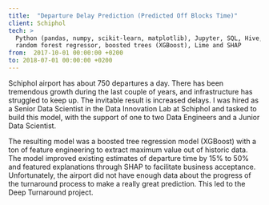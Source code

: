 ```yaml
---
title:  "Departure Delay Prediction (Predicted Off Blocks Time)"
client: Schiphol
tech: > 
  Python (pandas, numpy, scikit-learn, matplotlib), Jupyter, SQL, Hive, Spark, Databricks.
  random forest regressor, boosted trees (XGBoost), Lime and SHAP 
from:  2017-10-01 00:00:00 +0200
to: 2018-07-01 00:00:00 +0200
---
```

Schiphol airport has about 750 departures a day. There has been tremendous growth during the last couple of years, and infrastructure has struggled to keep up. The invitable result is increased delays. I was hired as a Senior Data Scientist in the Data Innovation Lab at Schiphol and tasked to build this model, with the support of  one to two Data Engineers and a Junior Data Scientist. 

The resulting model was a boosted tree regression model (XGBoost) with a ton of feature engineering to extract maximum value out of historic data. The model improved existing estimates of departure time by 15% to 50% and featured explanations through SHAP to facilitate business acceptance. Unfortunately, the airport did not have enough data about the progress of the turnaround process to make a really great prediction. This led to the Deep Turnaround project.
